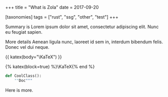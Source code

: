 +++
title = "What is Zola"
date = 2017-09-20

[taxonomies]
tags = ["rust", "ssg", "other", "test"]
+++

Summary is Lorem ipsum dolor sit amet, consectetur adipiscing elit. Nunc eu feugiat sapien.
<!-- more -->

More details Aenean ligula nunc, laoreet id sem in, interdum bibendum felis. Donec vel dui neque.

{{ katex(body="\KaTeX") }}

{% katex(block=true) %}\KaTeX{% end %}

```python
def CoolClass():
    ""Doc"""
```


Here is more.
